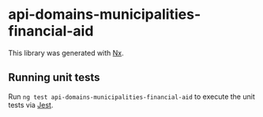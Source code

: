 <!-- gitbook-ignore -->

# api-domains-municipalities-financial-aid

This library was generated with [Nx](https://nx.dev).

## Running unit tests

Run `ng test api-domains-municipalities-financial-aid` to execute the unit tests via [Jest](https://jestjs.io).
